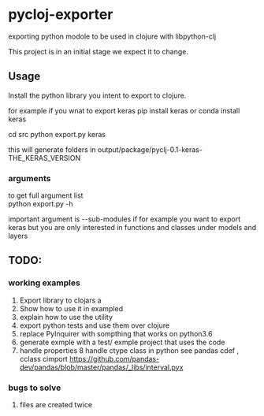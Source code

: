 # pycloj-exporter

exporting python modole to be used in clojure with libpython-clj

This project is in an initial stage we expect it to change.

## Usage

Install the python library you intent to export to clojure. 

for example if you wnat to export keras
pip install keras
or 
conda install keras


cd src
python export.py keras

this will generate folders in output/package/pyclj-0.1-keras-THE_KERAS_VERSION

### arguments
to get full argument list  
python export.py -h 

important argument is --sub-modules
if for example you want to export keras but you are only interested in functions and classes under models and layers








## TODO:

### working examples

1. Export library to clojars a 
2. Show how to use it in exampled
3. explain how to use the utility
4. export python tests and use them over clojure
5. replace PyInquirer with sompthing that works on python3.6
6. generate exmple with a test/ exmple project that uses the code
7. handle properties
8 handle ctype class in python see pandas cdef , cclass cimport 
https://github.com/pandas-dev/pandas/blob/master/pandas/_libs/interval.pyx


### bugs to solve
1. files are created twice 




